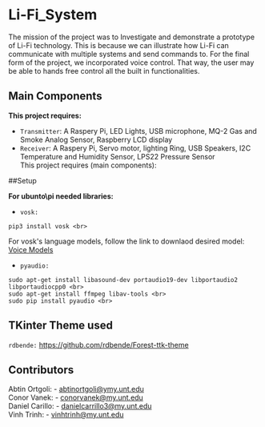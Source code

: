 # Li-Fi_System

The mission of the project was to Investigate and demonstrate a prototype of Li-Fi technology. This is because we can illustrate how Li-Fi can communicate with multiple systems and send commands to. For the final form of the project, we incorporated voice control. That way, the user may be able to hands free control all the built in functionalities.

## Main Components

**This project requires:** <br>
- `Transmitter`: A Raspery Pi, LED Lights, USB microphone, MQ-2 Gas and Smoke Analog Sensor, Raspberry LCD display <br>
- `Receiver`:    A Raspery Pi, Servo motor, lighting Ring, USB Speakers, I2C Temperature and Humidity Sensor, LPS22 Pressure Sensor <br>
This project requires (main components):

##Setup

**For ubunto\pi needed libraries:** <br>

- `vosk:` <br>
```
pip3 install vosk <br>
```
For vosk's language models, follow the link to downlaod desired model: [Voice Models](https://alphacephei.com/vosk/models) <br>

- `pyaudio:` <br>
```
sudo apt-get install libasound-dev portaudio19-dev libportaudio2 libportaudiocpp0 <br>
sudo apt-get install ffmpeg libav-tools <br>
sudo pip install pyaudio <br>
```

## TKinter Theme used

`rdbende:` https://github.com/rdbende/Forest-ttk-theme

## Contributors

Abtin Ortgoli:  - abtinortgoli@ymy.unt.edu <br>
Conor Vanek:    - conorvanek@my.unt.edu <br>
Daniel Carillo: - danielcarrillo3@my.unt.edu <br>
Vinh Trinh:     - vinhtrinh@my.unt.edu <br>

